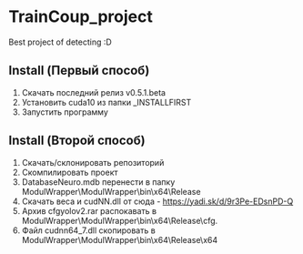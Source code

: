 # TrainCoup_project
Best project of detecting :D
## Install (Первый способ)
1. Скачать последний релиз v0.5.1.beta 
2. Установить cuda10 из папки _INSTALLFIRST
3. Запустить программу
## Install (Второй способ)
1. Скачать/склонировать репозиторий
2. Скомпилировать проект
3. DatabaseNeuro.mdb перенести в папку ModulWrapper\ModulWrapper\bin\x64\Release
4. Скачать веса и cudNN.dll от сюда - https://yadi.sk/d/9r3Pe-EDsnPD-Q
5. Архив cfgyolov2.rar распокавать в ModulWrapper\ModulWrapper\bin\x64\Release\cfg.
6. Файл cudnn64_7.dll скопировать в ModulWrapper\ModulWrapper\bin\x64\Release\x64

